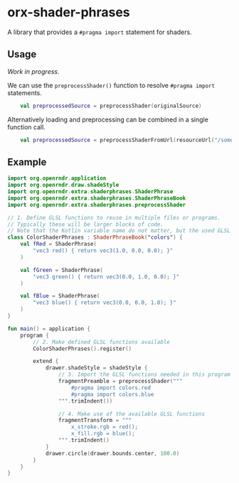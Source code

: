 # orx-shader-phrases

A library that provides a `#pragma import` statement for shaders.

## Usage

*Work in progress.*


We can use the `preprocessShader()` function to resolve `#pragma import` statements.

```kotlin
    val preprocessedSource = preprocessShader(originalSource)
```

Alternatively loading and preprocessing can be combined in a single function call.

```kotlin
    val preprocessedSource = preprocessShaderFromUrl(resourceUrl("/some-shader.frag"))
```

## Example

```kotlin
import org.openrndr.application
import org.openrndr.draw.shadeStyle
import org.openrndr.extra.shaderphrases.ShaderPhrase
import org.openrndr.extra.shaderphrases.ShaderPhraseBook
import org.openrndr.extra.shaderphrases.preprocessShader

// 1. Define GLSL functions to reuse in multiple files or programs.
// Typically these will be larger blocks of code.
// Note that the Kotlin variable name do not matter, but the used GLSL function name must match the #pragma import.
class ColorShaderPhrases : ShaderPhraseBook("colors") {
    val fRed = ShaderPhrase(
        "vec3 red() { return vec3(1.0, 0.0, 0.0); }"
    )

    val fGreen = ShaderPhrase(
        "vec3 green() { return vec3(0.0, 1.0, 0.0); }"
    )

    val fBlue = ShaderPhrase(
        "vec3 blue() { return vec3(0.0, 0.0, 1.0); }"
    )
}

fun main() = application {
    program {
        // 2. Make defined GLSL functions available
        ColorShaderPhrases().register()

        extend {
            drawer.shadeStyle = shadeStyle {
                // 3. Import the GLSL functions needed in this program
                fragmentPreamble = preprocessShader("""
                    #pragma import colors.red
                    #pragma import colors.blue
                """.trimIndent())

                // 4. Make use of the available GLSL functions
                fragmentTransform = """
                    x_stroke.rgb = red();
                    x_fill.rgb = blue();
                """.trimIndent()
            }
            drawer.circle(drawer.bounds.center, 100.0)
        }
    }
}
```
